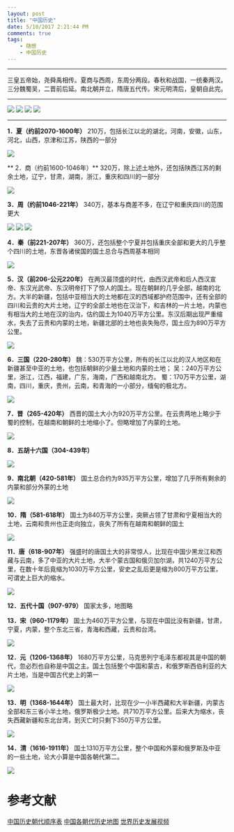 ```yaml
---
layout: post
title: "中国历史"
date: 5/10/2017 2:21:44 PM  
comments: true
tags: 
	- 随想 
	- 中国历史
---
```

---

三皇五帝始，尧舜禹相传。夏商与西周，东周分两段。春秋和战国，一统秦两汉。
三分魏蜀吴，二晋前后延。南北朝并立，隋唐五代传。宋元明清后，皇朝自此完。

-----
![](/assets/img/think_history_01.png)
![](/assets/img/think_history_02.png)
![](/assets/img/think_history_03.png)
![](/assets/img/think_history_04.png)
<!-- more -->
-----
**1．夏（约前2070-1600年）**
210万，包括长江以北的湖北，河南，安徽，山东，河北，山西，京津和江苏，陕西的一部分

![](http://file.100xuexi.com/XXSub/MatUpPT/Image/201512051149384529020.jpg)

** 2．商（约前1600-1046年）**
320万，除上述土地外，还包括陕西江苏的剩余土地，辽宁，甘肃，湖南，浙江，重庆和四川的一部分

![](http://file.100xuexi.com/XXSub/MatUpPT/Image/201512051150139423592.jpg)

**3．周（约前1046-221年）**
340万，基本与商差不多，在辽宁和重庆四川的范围更大

![](http://file.100xuexi.com/XXSub/MatUpPT/Image/201512051151160306678.jpg)
![](http://file.100xuexi.com/XXSub/MatUpPT/Image/201512051152037973888.jpg)
![](http://file.100xuexi.com/XXSub/MatUpPT/Image/201512051152261219492.jpg)

**4．秦（前221-207年）**
360万，还包括整个宁夏并包括重庆全部和更大的几乎整个四川的土地，东晋各诸侯国的国土总合与西周基本相同

![](http://file.100xuexi.com/XXSub/MatUpPT/Image/201512051152595834055.jpg)

**5．汉（前206-公元220年）**
在两汉最顶盛的时代，由西汉武帝和后人西汉宣帝、东汉光武帝、东汉明帝打下了惊人的国土。现在朝鲜的几乎全部，越南的北方。大半的新疆，包括中亚相当大的土地都在汉的西域都护府范围中，还有全部的四川和云贵的大片土地，辽宁的全部土地也在汉治下，和吉林的一片土地，内蒙也有相当大的土地在汉的治内，估约国土为1040万平方公里。东汉后期出现严重缩水，失去了云贵和内蒙的土地，新疆北部的土地也丧失殆尽，国土应为890万平方公里。

![](http://file.100xuexi.com/XXSub/MatUpPT/Image/201512051321524057953.jpg)

**6．三国（220-280年）**
魏：530万平方公里，所有的长江以北的汉人地区和在新疆甚至中亚的土地，也包括朝鲜的少量土地和内蒙的土地；
吴：240万平方公里，浙江，江西，福建，广东，海南，广西和越南北方。
蜀：170万平方公里，湖南，四川，重庆，贵州，云南，和青海的一小部分，缅甸的极北方。

![](http://file.100xuexi.com/XXSub/MatUpPT/Image/201512051322266165185.jpg)

**7．晋（265-420年）**
西晋的国土大小为920万平方公里。在云贵两地上略少于蜀的控制，在越南和朝鲜的土地缩小了。但略增加了内蒙的土地。

![](http://file.100xuexi.com/XXSub/MatUpPT/Image/201512051323111394665.jpg)


**8．五胡十六国（304-439年）**

![](http://file.100xuexi.com/XXSub/MatUpPT/Image/201512051323282052059.jpg)

**9．南北朝（420-581年）**
国土总合约为935万平方公里，增加了几乎所有剩余的内蒙和部分外蒙的土地

![](http://file.100xuexi.com/XXSub/MatUpPT/Image/201512051324030096475.jpg)

**10．隋（581-618年）**
国土为840万平方公里，突厥占领了甘肃和宁夏相当大的土地，云南和贵州也正走向独立，丧失了所有在越南和朝鲜的国土

![](http://file.100xuexi.com/XXSub/MatUpPT/Image/201512051325135214460.jpg)

**11．唐（618-907年）**
强盛时的唐国土大的非常惊人，比现在中国少黑龙江和西藏与云南，多了中亚的大片土地，大半个蒙古国和俄贝加尔湖，共1240万平方公里，在数十年后竟缩为1030万平方公里，安史之乱后更是缩为800万平方公里，可谓史上巨大的缩水。

![](http://file.100xuexi.com/XXSub/MatUpPT/Image/201512051325444403275.jpg)

**12．五代十国（907-979）**
国家太多，地图略

**13．宋（960-1179年）**
国土为460万平方公里，与现在中国比没有新疆，甘肃，宁夏，内蒙，整个东北三省，青海和西藏，云贵和台湾。

![](http://file.100xuexi.com/XXSub/MatUpPT/Image/201512051326097595854.jpg)

**12．元（1206-1368年）**
1680万平方公里，马克思列宁毛泽东都视其是中国的朝代，忽必烈也自称是中国之主。国土包括整个中国和蒙古，和俄罗斯西伯利亚的大片土地，当是中国古代史上的第一

![](http://file.100xuexi.com/XXSub/MatUpPT/Image/201512051326277464631.jpg)

**13．明（1368-1644年）**
国土最大时，比现在少一小半西藏和大半新疆，内蒙古全部和东三省小半土地，俄罗斯极少土地。共710万平方公里。后来大为缩水，丧失西藏新疆和东北台湾，到灭亡时只剩下350万平方公里。

![](http://file.100xuexi.com/XXSub/MatUpPT/Image/201512051326510684659.jpg)

**14．清（1616-1911年）**
国土1310万平方公里，整个中国和外蒙和俄罗斯及中亚的一些土地，论大小算是中国各朝代第二。

![](http://file.100xuexi.com/XXSub/MatUpPT/Image/201512051327201782867.jpg)



# 参考文献
[中国历史朝代顺序表](http://www.diyifanwen.com/tool/lishichaodai/126100035061238.html)
[中国各朝代历史地图](http://lishi.100xuexi.com/view/trend/20151205/288371.html)
[世界历史发展视频](http://img1.cache.netease.com/flvplayer081128/~false~0085_V6T2A4508~vimg2.ws.126.net/image/snapshot/2011/2/0/9/V6T2A4509~.swf)



